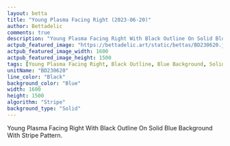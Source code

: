 ```yaml
---
layout: betta
title: "Young Plasma Facing Right (2023-06-20)"
author: Bettadelic
comments: true
description: "Young Plasma Facing Right With Black Outline On Solid Blue Background With Stripe Pattern."
actpub_featured_image: "https://bettadelic.art/static/bettas/BD230620.jpg"
actpub_featured_image_width: 1600
actpub_featured_image_height: 1500
tags: [Young Plasma Facing Right, Black Outline, Blue Background, Solid Background Pattern, Stripe Pattern, June 2023]
unitName: "BD230620"
line_color: "Black"
background_color: "Blue"
width: 1600
height: 1500
algorithm: "Stripe"
background_type: "Solid"
---
```


Young Plasma Facing Right With Black Outline On Solid Blue Background With Stripe Pattern.
